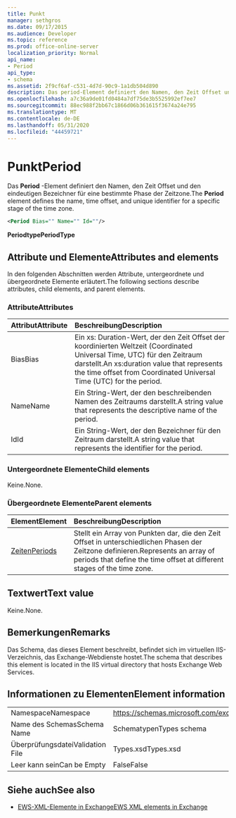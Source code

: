 ```yaml
---
title: Punkt
manager: sethgros
ms.date: 09/17/2015
ms.audience: Developer
ms.topic: reference
ms.prod: office-online-server
localization_priority: Normal
api_name:
- Period
api_type:
- schema
ms.assetid: 2f9cf6af-c531-4d7d-90c9-1a1db504d890
description: Das period-Element definiert den Namen, den Zeit Offset und den eindeutigen Bezeichner für eine bestimmte Phase der Zeitzone.
ms.openlocfilehash: a7c36a9de01fd0484a7df75de3b5525992ef7ee7
ms.sourcegitcommit: 88ec988f2bb67c1866d06b361615f3674a24e795
ms.translationtype: MT
ms.contentlocale: de-DE
ms.lasthandoff: 05/31/2020
ms.locfileid: "44459721"
---
```

# <a name="period"></a><span data-ttu-id="e06c4-103">Punkt</span><span class="sxs-lookup"><span data-stu-id="e06c4-103">Period</span></span>

<span data-ttu-id="e06c4-104">Das **Period** -Element definiert den Namen, den Zeit Offset und den eindeutigen Bezeichner für eine bestimmte Phase der Zeitzone.</span><span class="sxs-lookup"><span data-stu-id="e06c4-104">The **Period** element defines the name, time offset, and unique identifier for a specific stage of the time zone.</span></span> 
  
```xml
<Period Bias="" Name="" Id=""/>
```

 <span data-ttu-id="e06c4-105">**Periodtype**</span><span class="sxs-lookup"><span data-stu-id="e06c4-105">**PeriodType**</span></span>
## <a name="attributes-and-elements"></a><span data-ttu-id="e06c4-106">Attribute und Elemente</span><span class="sxs-lookup"><span data-stu-id="e06c4-106">Attributes and elements</span></span>

<span data-ttu-id="e06c4-107">In den folgenden Abschnitten werden Attribute, untergeordnete und übergeordnete Elemente erläutert.</span><span class="sxs-lookup"><span data-stu-id="e06c4-107">The following sections describe attributes, child elements, and parent elements.</span></span>
  
### <a name="attributes"></a><span data-ttu-id="e06c4-108">Attribute</span><span class="sxs-lookup"><span data-stu-id="e06c4-108">Attributes</span></span>

|<span data-ttu-id="e06c4-109">**Attribut**</span><span class="sxs-lookup"><span data-stu-id="e06c4-109">**Attribute**</span></span>|<span data-ttu-id="e06c4-110">**Beschreibung**</span><span class="sxs-lookup"><span data-stu-id="e06c4-110">**Description**</span></span>|
|:-----|:-----|
|<span data-ttu-id="e06c4-111">Bias</span><span class="sxs-lookup"><span data-stu-id="e06c4-111">Bias</span></span>  <br/> |<span data-ttu-id="e06c4-112">Ein xs: Duration-Wert, der den Zeit Offset der koordinierten Weltzeit (Coordinated Universal Time, UTC) für den Zeitraum darstellt.</span><span class="sxs-lookup"><span data-stu-id="e06c4-112">An xs:duration value that represents the time offset from Coordinated Universal Time (UTC) for the period.</span></span>  <br/> |
|<span data-ttu-id="e06c4-113">Name</span><span class="sxs-lookup"><span data-stu-id="e06c4-113">Name</span></span>  <br/> |<span data-ttu-id="e06c4-114">Ein String-Wert, der den beschreibenden Namen des Zeitraums darstellt.</span><span class="sxs-lookup"><span data-stu-id="e06c4-114">A string value that represents the descriptive name of the period.</span></span>  <br/> |
|<span data-ttu-id="e06c4-115">Id</span><span class="sxs-lookup"><span data-stu-id="e06c4-115">Id</span></span>  <br/> |<span data-ttu-id="e06c4-116">Ein String-Wert, der den Bezeichner für den Zeitraum darstellt.</span><span class="sxs-lookup"><span data-stu-id="e06c4-116">A string value that represents the identifier for the period.</span></span>  <br/> |
   
### <a name="child-elements"></a><span data-ttu-id="e06c4-117">Untergeordnete Elemente</span><span class="sxs-lookup"><span data-stu-id="e06c4-117">Child elements</span></span>

<span data-ttu-id="e06c4-118">Keine.</span><span class="sxs-lookup"><span data-stu-id="e06c4-118">None.</span></span>
  
### <a name="parent-elements"></a><span data-ttu-id="e06c4-119">Übergeordnete Elemente</span><span class="sxs-lookup"><span data-stu-id="e06c4-119">Parent elements</span></span>

|<span data-ttu-id="e06c4-120">**Element**</span><span class="sxs-lookup"><span data-stu-id="e06c4-120">**Element**</span></span>|<span data-ttu-id="e06c4-121">**Beschreibung**</span><span class="sxs-lookup"><span data-stu-id="e06c4-121">**Description**</span></span>|
|:-----|:-----|
|[<span data-ttu-id="e06c4-122">Zeiten</span><span class="sxs-lookup"><span data-stu-id="e06c4-122">Periods</span></span>](periods.md) <br/> |<span data-ttu-id="e06c4-123">Stellt ein Array von Punkten dar, die den Zeit Offset in unterschiedlichen Phasen der Zeitzone definieren.</span><span class="sxs-lookup"><span data-stu-id="e06c4-123">Represents an array of periods that define the time offset at different stages of the time zone.</span></span>  <br/> |
   
## <a name="text-value"></a><span data-ttu-id="e06c4-124">Textwert</span><span class="sxs-lookup"><span data-stu-id="e06c4-124">Text value</span></span>

<span data-ttu-id="e06c4-125">Keine.</span><span class="sxs-lookup"><span data-stu-id="e06c4-125">None.</span></span>
  
## <a name="remarks"></a><span data-ttu-id="e06c4-126">Bemerkungen</span><span class="sxs-lookup"><span data-stu-id="e06c4-126">Remarks</span></span>

<span data-ttu-id="e06c4-127">Das Schema, das dieses Element beschreibt, befindet sich im virtuellen IIS-Verzeichnis, das Exchange-Webdienste hostet.</span><span class="sxs-lookup"><span data-stu-id="e06c4-127">The schema that describes this element is located in the IIS virtual directory that hosts Exchange Web Services.</span></span>
  
## <a name="element-information"></a><span data-ttu-id="e06c4-128">Informationen zu Elementen</span><span class="sxs-lookup"><span data-stu-id="e06c4-128">Element information</span></span>

|||
|:-----|:-----|
|<span data-ttu-id="e06c4-129">Namespace</span><span class="sxs-lookup"><span data-stu-id="e06c4-129">Namespace</span></span>  <br/> |https://schemas.microsoft.com/exchange/services/2006/types  <br/> |
|<span data-ttu-id="e06c4-130">Name des Schemas</span><span class="sxs-lookup"><span data-stu-id="e06c4-130">Schema Name</span></span>  <br/> |<span data-ttu-id="e06c4-131">Schematypen</span><span class="sxs-lookup"><span data-stu-id="e06c4-131">Types schema</span></span>  <br/> |
|<span data-ttu-id="e06c4-132">Überprüfungsdatei</span><span class="sxs-lookup"><span data-stu-id="e06c4-132">Validation File</span></span>  <br/> |<span data-ttu-id="e06c4-133">Types.xsd</span><span class="sxs-lookup"><span data-stu-id="e06c4-133">Types.xsd</span></span>  <br/> |
|<span data-ttu-id="e06c4-134">Leer kann sein</span><span class="sxs-lookup"><span data-stu-id="e06c4-134">Can be Empty</span></span>  <br/> |<span data-ttu-id="e06c4-135">False</span><span class="sxs-lookup"><span data-stu-id="e06c4-135">False</span></span>  <br/> |
   
## <a name="see-also"></a><span data-ttu-id="e06c4-136">Siehe auch</span><span class="sxs-lookup"><span data-stu-id="e06c4-136">See also</span></span>



- [<span data-ttu-id="e06c4-137">EWS-XML-Elemente in Exchange</span><span class="sxs-lookup"><span data-stu-id="e06c4-137">EWS XML elements in Exchange</span></span>](ews-xml-elements-in-exchange.md)

